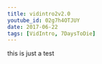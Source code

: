 ```yaml
---
title: vidintro2v2.0
youtube_id: 02g7h4OTJUY
date: 2017-06-22
tags: [VidIntro, 7DaysToDie]
---
```

this is just a test